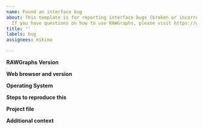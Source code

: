 ```yaml
---
name: Found an interface bug
about: This template is for reporting interface bugs (broken or incorrect behaviour).
  If you have questions on how to use RAWGraphs, please visit https://groups.google.com/g/densitydesign-raw
title: ''
labels: bug
assignees: mikima

---
```


<!--
Hi there!

this template is meant to report issues in the frontend interface of RAWGraphs.

If the problem is related to the behaviour of a specific chart, please use the dedicate issues: https://github.com/rawgraphs/rawgraphs-charts/issues
 
Be sure to check out how it looks in the Preview tab!
-->

**RAWGraphs Version**
<!-- You can find this in top-right corner of the interface -->

**Web browser and version**
<!-- In the address bar, on Chrome enter "chrome://version", on Firefox enter "about:support". On Safari, use "About Safari". -->

**Operating System**
<!-- Ex: Windows/MacOSX/Linux/Android/iOS along with version -->

**Steps to reproduce this**
<!-- describe all the steps needed to reproduce the error -->

**Project file**
<!-- 
Warning: by uploading a .rawgraphs file, you will share the attached data.
Upload the .rawgraphs project file.
You can export it at the end of the project in the "5. Export" session at the bottom of the interface, selecting as file type `.rawgraphs`
 -->

**Additional context**
<!-- 
Add any other context about the problem here, for example screenshoots
 -->
